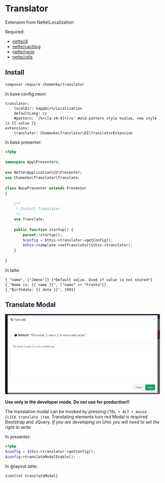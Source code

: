 Translator
==========
Extension from Nette\Localization

Required:
- [nette/di](https://github.com/nette/di)
- [nette/caching](https://github.com/nette/caching)
- [nette/neon](https://github.com/nette/neon)
- [nette/utils](https://github.com/nette/utils)

## Install


````bash
composer require chomenko/translator
````

In base config.neon:
````neon
translator:
    localDir: %appDir%/Localization
    defaultLang: cs
    #pattern: '/%+([a-z0-9]+)/u' #old pattern style %value, new style is {{ value }}
extensions:
    translator: Chomenko\Translator\DI\TranslatorExtension
````

In base presenter:
````php
<?php

namespace App\Presenters;

use Nette\Application\UI\Presenter;
use Chomenko\Translator\Translate;

class BasePresenter extends Presenter
{
 
    /**
     * Install Translator 
     */
    use Translate;
    
    public function startup() {
        parent::startup();
        $config = $this->translator->getConfig();
        $this->template->setTranslator($this->translator);
    }

}

````

In latte:
````latte
{_"name", ["Jméno"]} {*Default value. Used if value is not stored*}
{_"Name is: {{ name }}", ["name" => "Franta"]}
{_"Birthdate: {{ date }}", 1991}
````

## Translate Modal

![Translate Modal](.docs/modal.PNG?raw=true)

**Use only in the developer mode. Do not use for production!!**

The translation modal can be invoked by pressing ``CTRL + ALT + mouse CLICK translate item``. Translating elements turn red
Modal is required Bootstrap and JQuery. _If you are developing on Unix you will need to set the right to write_

In presenter:
````php
<?php
$config = $this->translator->getConfig();
$config->translateModalEnable();
````

In @layout.latte:
````latte
{control translateModal}
````
